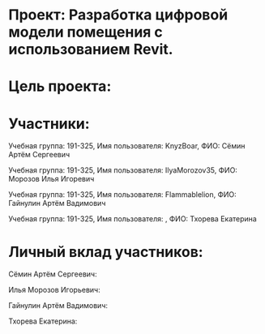 # Проект: Разработка цифровой модели помещения с использованием Revit.

# Цель проекта:


# Участники:

Учебная группа: 191-325, Имя пользователя: KnyzBoar, ФИО: Сёмин Артём Сергеевич

Учебная группа: 191-325, Имя пользователя: IlyaMorozov35, ФИО: Морозов Илья Игоревич

Учебная группа: 191-325, Имя пользователя: Flammablelion, ФИО: Гайнулин Артём Вадимович 

Учебная группа: 191-325, Имя пользователя:  , ФИО: Тхорева Екатерина 

# Личный вклад участников:

Сёмин Артём Сергеевич:

Илья Морозов Игорьевич:

Гайнулин Артём Вадимович:

Тхорева Екатерина: 
